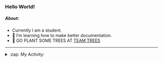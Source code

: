 ### Hello World!

##### About:
- Currently I am a student.
- 🌱 I’m learning how to make better documentation.
- 🌱 GO PLANT SOME TREES AT [TEAM TREES](https://teamtrees.org/)

---
<details>
  <summary>:zap: My Activity:</summary>
  
<!--START_SECTION:waka-->
![Code Time](http://img.shields.io/badge/Code%20Time-1%2C152%20hrs%2045%20mins-blue)

**I'm a Night 🦉** 

```text
🌞 Morning                1663 commits        ██░░░░░░░░░░░░░░░░░░░░░░░   09.71 % 
🌆 Daytime                5911 commits        █████████░░░░░░░░░░░░░░░░   34.52 % 
🌃 Evening                4906 commits        ███████░░░░░░░░░░░░░░░░░░   28.65 % 
🌙 Night                  4643 commits        ███████░░░░░░░░░░░░░░░░░░   27.12 % 
```
📅 **I'm Most Productive on Wednesday** 

```text
Monday                   2496 commits        ████░░░░░░░░░░░░░░░░░░░░░   14.58 % 
Tuesday                  2303 commits        ███░░░░░░░░░░░░░░░░░░░░░░   13.45 % 
Wednesday                3955 commits        ██████░░░░░░░░░░░░░░░░░░░   23.10 % 
Thursday                 2181 commits        ███░░░░░░░░░░░░░░░░░░░░░░   12.74 % 
Friday                   1714 commits        ███░░░░░░░░░░░░░░░░░░░░░░   10.01 % 
Saturday                 1517 commits        ██░░░░░░░░░░░░░░░░░░░░░░░   08.86 % 
Sunday                   2957 commits        ████░░░░░░░░░░░░░░░░░░░░░   17.27 % 
```


📊 **This Week I Spent My Time On** 

```text
🔥 Editors: 
VS Code                  2 mins              █████████████████████████   100.00 % 

🐱‍💻 Projects: 
giveth-dapps-v2          1 min               ████████████████████░░░░░   81.56 % 
praise                   0 secs              █████░░░░░░░░░░░░░░░░░░░░   18.44 % 
```


 Last Updated on 26/07/2023 09:10:24 UTC
<!--END_SECTION:waka-->
</details>
